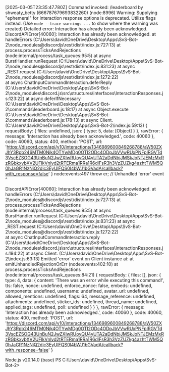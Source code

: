 [2025-03-05T23:35:47.780Z] Command invoked: /leaderboard by shweaty_betty (666787679693832260)
(node:8996) Warning: Supplying "ephemeral" for interaction response options is deprecated. Utilize flags instead.
(Use `node --trace-warnings ...` to show where the warning was created)
Detailed error: Interaction has already been acknowledged.
DiscordAPIError[40060]: Interaction has already been acknowledged.
    at handleErrors (C:\Users\david\OneDrive\Desktop\Apps\SvS-Bot-2\node_modules\@discordjs\rest\dist\index.js:727:13)
    at process.processTicksAndRejections (node:internal/process/task_queues:95:5)
    at async BurstHandler.runRequest (C:\Users\david\OneDrive\Desktop\Apps\SvS-Bot-2\node_modules\@discordjs\rest\dist\index.js:831:23)
    at async _REST.request (C:\Users\david\OneDrive\Desktop\Apps\SvS-Bot-2\node_modules\@discordjs\rest\dist\index.js:1272:22)   
    at async ChatInputCommandInteraction.deferReply (C:\Users\david\OneDrive\Desktop\Apps\SvS-Bot-2\node_modules\discord.js\src\structures\interfaces\InteractionResponses.js:123:22)
    at async deferIfNecessary (C:\Users\david\OneDrive\Desktop\Apps\SvS-Bot-2\commands\leaderboard.js:18:17)
    at async Object.execute (C:\Users\david\OneDrive\Desktop\Apps\SvS-Bot-2\commands\leaderboard.js:178:13)
    at async Client.<anonymous> (C:\Users\david\OneDrive\Desktop\Apps\SvS-Bot-2\index.js:59:13) {
  requestBody: { files: undefined, json: { type: 5, data: [Object] } },
  rawError: {
    message: 'Interaction has already been acknowledged.',
    code: 40060
  },
  code: 40060,
  status: 400,
  method: 'POST',
  url: 'https://discord.com/api/v10/interactions/1346989600849268788/aW50ZXJhY3Rpb246MTM0Njk4OTYwMDg0OTI2ODc4ODpJbVVwRUxPNFpIRGVTd3VscEZSOG43UnBuN2JwZXIwRUoyQU4yUTA2aDdNbjJMSkJoNTJEMzMxRzRGbkxvbXV2UFlkVnlvd2tRTERma1RRa1R6dlFsR3h3VzZUZkg4azhtTWM5Q0hJaGR1NzNiQ2dic3EyUlFQS0l4bWJ1bGVadA/callback?with_response=false'
}
node:events:497
      throw er; // Unhandled 'error' event
      ^

DiscordAPIError[40060]: Interaction has already been acknowledged.
    at handleErrors (C:\Users\david\OneDrive\Desktop\Apps\SvS-Bot-2\node_modules\@discordjs\rest\dist\index.js:727:13)
    at process.processTicksAndRejections (node:internal/process/task_queues:95:5)
    at async BurstHandler.runRequest (C:\Users\david\OneDrive\Desktop\Apps\SvS-Bot-2\node_modules\@discordjs\rest\dist\index.js:831:23)
    at async _REST.request (C:\Users\david\OneDrive\Desktop\Apps\SvS-Bot-2\node_modules\@discordjs\rest\dist\index.js:1272:22)   
    at async ChatInputCommandInteraction.reply (C:\Users\david\OneDrive\Desktop\Apps\SvS-Bot-2\node_modules\discord.js\src\structures\interfaces\InteractionResponses.js:194:22)
    at async Client.<anonymous> (C:\Users\david\OneDrive\Desktop\Apps\SvS-Bot-2\index.js:63:13)
Emitted 'error' event on Client instance at:
    at emitUnhandledRejectionOrErr (node:events:402:10)
    at process.processTicksAndRejections (node:internal/process/task_queues:84:21) {
  requestBody: {
    files: [],
    json: {
      type: 4,
      data: {
        content: 'There was an error while executing this command!',
        tts: false,
        nonce: undefined,
        enforce_nonce: false,
        embeds: undefined,
        components: undefined,
        username: undefined,
        avatar_url: undefined,
        allowed_mentions: undefined,
        flags: 64,
        message_reference: undefined,
        attachments: undefined,
        sticker_ids: undefined,
        thread_name: undefined,
        applied_tags: undefined,
        poll: undefined
      }
    }
  },
  rawError: {
    message: 'Interaction has already been acknowledged.',
    code: 40060
  },
  code: 40060,
  status: 400,
  method: 'POST',
  url: 'https://discord.com/api/v10/interactions/1346989600849268788/aW50ZXJhY3Rpb246MTM0Njk4OTYwMDg0OTI2ODc4ODpJbVVwRUxPNFpIRGVTd3VscEZSOG43UnBuN2JwZXIwRUoyQU4yUTA2aDdNbjJMSkJoNTJEMzMxRzRGbkxvbXV2UFlkVnlvd2tRTERma1RRa1R6dlFsR3h3VzZUZkg4azhtTWM5Q0hJaGR1NzNiQ2dic3EyUlFQS0l4bWJ1bGVadA/callback?with_response=false'
}

Node.js v20.14.0
(base) PS C:\Users\david\OneDrive\Desktop\Apps\SvS-Bot-2>